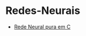 # Redes-Neurais
- [Rede Neural pura em C](https://github.com/ITA-LOW/Redes-Neurais/tree/main/NN_pura_C)
